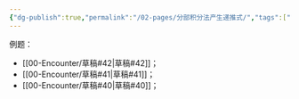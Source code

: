 ```yaml
---
{"dg-publish":true,"permalink":"/02-pages/分部积分法产生递推式/","tags":["personal/blog","math/高等数学/不定积分"]}
---
```


例题：
- [[00-Encounter/草稿#42\|草稿#42]]；
- [[00-Encounter/草稿#41\|草稿#41]]；
- [[00-Encounter/草稿#40\|草稿#40]]；